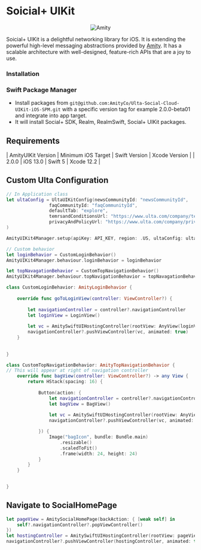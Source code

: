 
# Soicial+ UIKit

<p align="center" >
  <img src="https://global-uploads.webflow.com/5eddccffdb3c6a27f79757c1/604f017e59681e734c3bd995_nav-logo.png" alt="Amity" title="AmityUIKit">
</p>


Soicial+ UIKit is a delightful networking library for iOS. It is extending the powerful high-level messaging abstractions provided by [Amity](https://www.social.plus). It has a scalable architecture with well-designed, feature-rich APIs that are a joy to use.


### Installation
### Swift Package Manager

- Install packages from `git@github.com:AmityCo/Ulta-Social-Cloud-UIKit-iOS-SPM.git` with a specific version tag for example 2.0.0-beta01 and integrate into app target.
- It will install Social+ SDK, Realm, RealmSwift, Social+ UIKit packages.

## Requirements

| AmityUIKit Version | Minimum iOS Target  | Swift Version | Xcode Version |
| 2.0.0 | iOS 13.0 | Swift 5 | Xcode 12.2 |


## Custom Ulta Configuration

``` swift
// In Application class
let ultaConfig = UltaUIKitConfig(newsCommunityId: "newsCommunityId",
                faqCommunityId: "faqCommunityId",
                defaultTab: "explore",
                temrsandConditionsUrl: "https://www.ulta.com/company/terms-and-conditions",
                privacyAndPolicyUrl: "https://www.ulta.com/company/privacy"
)

AmityUIKit4Manager.setup(apiKey: API_KEY, region: .US, ultaConfig: ultaConfig)

// Custom behavior
let loginBehavior = CustomLoginBehavior()
AmityUIKit4Manager.behaviour.loginBehavior = loginBehavior

let topNavagationBehavior = CustomTopNavigationBehavior()
AmityUIKit4Manager.behaviour.topNavigationBehavior = topNavagationBehavior

class CustomLoginBehavior: AmityLoginBehavior {
    
    override func goToLoginView(controller: ViewController?) {
        
        let navigationController = controller?.navigationController
        let loginView = LoginView()
        
        let vc = AmitySwiftUIHostingController(rootView: AnyView(loginView))
        navigationController?.pushViewController(vc, animated: true)
    }
    
    
}

class CustomTopNavigationBehavior: AmityTopNavigationBehavior {
// This will appear at right of navigation controller
    override func bagView(controller: ViewController?) -> any View {
        return HStack(spacing: 16) {
            
            Button(action: {
                let navigationController = controller?.navigationController
                let bagView = BagView()
                
                let vc = AmitySwiftUIHostingController(rootView: AnyView(cartView))
                navigationController?.pushViewController(vc, animated: true)

            }) {
                Image("bagIcon", bundle: Bundle.main)
                    .resizable()
                    .scaledToFit()
                    .frame(width: 24, height: 24)
            }
        }
    }
    

}
```

## Navigate to SocialHomePage
``` swift
let pageView = AmitySocialHomePage(backAction: { [weak self] in
    self?.navigationController?.popViewController()
})
let hostingController = AmitySwiftUIHostingController(rootView: pageView)
navigationController?.pushViewController(hostingController, animated: true)
```
